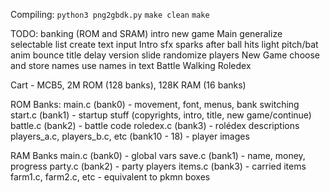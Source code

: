 Compiling:
    `python3 png2gbdk.py`
    `make clean`
    `make`

TODO:
    banking (ROM and SRAM)
        intro
        new game
    Main
        generalize selectable list
        create text input
    Intro
        sfx
        sparks after ball hits light
        pitch/bat anim
        bounce title
        delay version slide
        randomize players
    New Game
        choose and store names
        use names in text
    Battle
    Walking
    Roledex

Cart - MCB5, 2M ROM (128 banks), 128K RAM (16 banks)

ROM Banks:
    main.c (bank0) - movement, font, menus, bank switching
    start.c (bank1) - startup stuff (copyrights, intro, title, new game/continue)
    battle.c (bank2) - battle code
    roledex.c (bank3) - rolédex descriptions
    players_a.c, players_b.c, etc (bank10 - 18) - player images

RAM Banks
    main.c (bank0) - global vars
    save.c (bank1) - name, money, progress
    party.c (bank2) - party players
    items.c (bank3) - carried items
    farm1.c, farm2.c, etc - equivalent to pkmn boxes